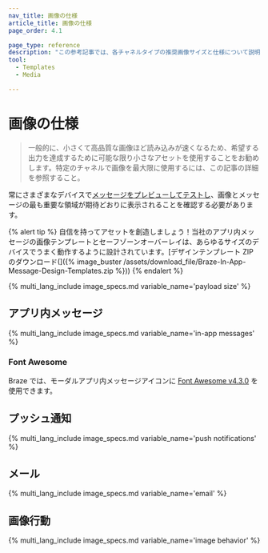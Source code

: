 ```yaml
---
nav_title: 画像の仕様
article_title: 画像の仕様
page_order: 4.1

page_type: reference
description: "この参考記事では、各チャネルタイプの推奨画像サイズと仕様について説明しています。"
tool:
  - Templates
  - Media

---
```


# 画像の仕様

> 一般的に、小さくて高品質な画像ほど読み込みが速くなるため、希望する出力を達成するために可能な限り小さなアセットを使用することをお勧めします。特定のチャネルで画像を最大限に使用するには、この記事の詳細を参照すること。

常にさまざまなデバイスで[メッセージをプレビューしてテストし]({{site.baseurl}}/user_guide/message_building_by_channel/in-app_messages/testing/)、画像とメッセージの最も重要な領域が期待どおりに表示されることを確認する必要があります。

{% alert tip %} 自信を持ってアセットを創造しましょう！当社のアプリ内メッセージの画像テンプレートとセーフゾーンオーバーレイは、あらゆるサイズのデバイスでうまく動作するように設計されています。[デザインテンプレート ZIP のダウンロード(]({% image_buster /assets/download_file/Braze-In-App-Message-Design-Templates.zip %})) {% endalert %}

{% multi_lang_include image_specs.md variable_name='payload size' %}

## アプリ内メッセージ

{% multi_lang_include image_specs.md variable_name='in-app messages' %}

### Font Awesome

Braze では、モーダルアプリ内メッセージアイコンに [Font Awesome v4.3.0](https://fontawesome.com/v4.7.0/cheatsheet/) を使用できます。

## プッシュ通知

{% multi_lang_include image_specs.md variable_name='push notifications' %}

## メール

{% multi_lang_include image_specs.md variable_name='email' %}

## 画像行動

{% multi_lang_include image_specs.md variable_name='image behavior' %}
